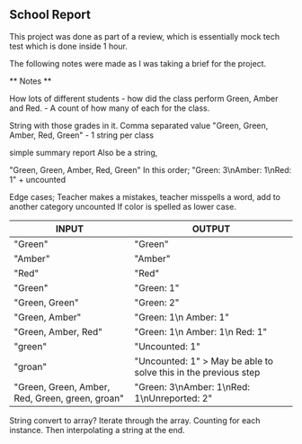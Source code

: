 ## School Report

This project was done as part of a review, which is essentially mock tech test which is done inside 1 hour. 

The following notes were made as I was taking a brief for the project.

** Notes **

How lots of different students - how did the class perform
Green, Amber and Red. - A count of how many of each for the class.


String with those grades in it. Comma separated value
"Green, Green, Amber, Red, Green" - 1 string per class

simple summary report
Also be a string, 

"Green, Green, Amber, Red, Green"
In this order;
"Green: 3\nAmber: 1\nRed: 1" + uncounted

Edge cases;
Teacher makes a mistakes, teacher misspells a word, add to another category uncounted
If color is spelled as lower case.


| INPUT   | OUTPUT |
|---------|--------|
"Green" | "Green"
"Amber" | "Amber"
"Red"   | "Red"
"Green" | "Green: 1"
"Green, Green" | "Green: 2"
"Green, Amber" | "Green: 1\n Amber: 1"
"Green, Amber, Red" | "Green: 1\n Amber: 1\n Red: 1"
"green" | "Uncounted: 1"
"groan" | "Uncounted: 1" > May be able to solve this in the previous step
"Green, Green, Amber, Red, Green, green, groan" | "Green: 3\nAmber: 1\nRed: 1\nUnreported: 2"

String convert to array? Iterate through the array. Counting for each instance. Then interpolating a string at the end.



